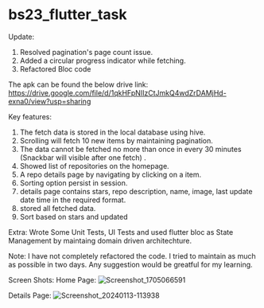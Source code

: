 # bs23_flutter_task
Update: 
1. Resolved pagination's page count issue.
2. Added a circular progress indicator while fetching.
3. Refactored Bloc code

The apk can be found the below drive link:
https://drive.google.com/file/d/1qkHFpNIIzCtJmkQ4wdZrDAMjHd-exna0/view?usp=sharing

Key features: 
1. The fetch data is stored in the local database using hive.
2. Scrolling will fetch 10 new items by maintaining pagination.
3. The data cannot be fetched no more than once in every 30 minutes (Snackbar will visible after one fetch) .
4. Showed list of repositories on the homepage.
5. A repo details page by navigating by clicking on a item.
6. Sorting option persist in session.
7. details page contains stars, repo description, name, image, last update date time in the required format.
8. stored all fetched data.
9. Sort based on stars and updated

Extra:
Wrote Some Unit Tests, UI Tests and used flutter bloc as State Management by maintaing domain driven architechture.

Note: I have not completely refactored the code. I tried to maintain as much as possible in two days. Any suggestion would be greatful for my learning.

Screen Shots: 
Home Page:
![Screenshot_1705066591](https://github.com/Tarikul-Islam-Tuhin/flutter_2024/assets/119291006/9fe79c76-4a3f-405c-9803-34fc11dd911a)

Details Page: 
![Screenshot_20240113-113938](https://github.com/Tarikul-Islam-Tuhin/flutter_2024/assets/119291006/25dd0b29-55a8-4d61-bfd3-a1205b26208c)
